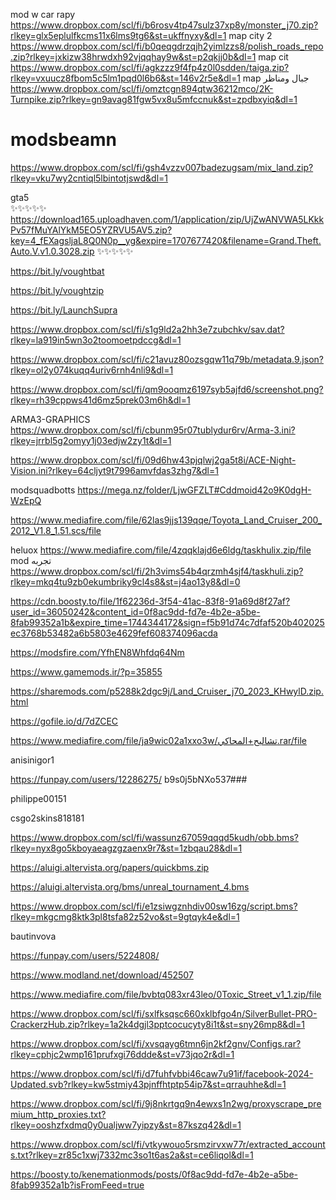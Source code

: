mod w car rapy
https://www.dropbox.com/scl/fi/b6rosv4tp47sulz37xp8y/monster_j70.zip?rlkey=glx5eplulfkcms11x6lms9tg6&st=ukffnyxy&dl=1
map city 2
https://www.dropbox.com/scl/fi/b0qeqgdrzqjh2yimlzzs8/polish_roads_repo.zip?rlkey=jxkizw38hrwdxh92vjqqhay9w&st=p2qkjj0b&dl=1
map cit
https://www.dropbox.com/scl/fi/agkzzz9f4fp4z0l0sdden/taiga.zip?rlkey=vxuucz8fbom5c5lm1pqd0l6b6&st=146v2r5e&dl=1
map جبال ومناظر
https://www.dropbox.com/scl/fi/omztcgn894qtw36212mco/2K-Turnpike.zip?rlkey=gn9avag81fgw5vx8u5mfccnuk&st=zpdbxyiq&dl=1
# modsbeamn


https://www.dropbox.com/scl/fi/gsh4vzzv007badezugsam/mix_land.zip?rlkey=vku7wy2cntiql5lbintotjswd&dl=1

gta5          
✨✨✨✨✨
https://download165.uploadhaven.com/1/application/zip/UjZwANVWA5LKkkPv57fMuYAlYkM5EO5YZRVU5AV5.zip?key=4_fEXagsljaL8Q0N0p__yg&expire=1707677420&filename=Grand.Theft.Auto.V.v1.0.3028.zip
✨✨✨✨✨

https://bit.ly/voughtbat

https://bit.ly/voughtzip

https://bit.ly/LaunchSupra

https://www.dropbox.com/scl/fi/s1g9ld2a2hh3e7zubchkv/sav.dat?rlkey=la919in5wn3o2toomoetpdccg&dl=1


https://www.dropbox.com/scl/fi/c21avuz80ozsgqw11q79b/metadata.9.json?rlkey=ol2y074kuqq4uriv6rnh4nli9&dl=1

https://www.dropbox.com/scl/fi/qm9ooqmz6197syb5ajfd6/screenshot.png?rlkey=rh39cppws41d6mz5prek03m6h&dl=1



ARMA3-GRAPHICS
https://www.dropbox.com/scl/fi/cbunm95r07tublydur6rv/Arma-3.ini?rlkey=jrrbl5g2omyy1j03edjw2zy1t&dl=1


https://www.dropbox.com/scl/fi/09d6hw43pjqlwj2ga5t8i/ACE-Night-Vision.ini?rlkey=64cljyt9t7996amvfdas3zhg7&dl=1


modsquadbotts
https://mega.nz/folder/LjwGFZLT#Cddmoid42o9K0dgH-WzEpQ



https://www.mediafire.com/file/62las9jjs139qqe/Toyota_Land_Cruiser_200_2012_V1.8_1.51.scs/file

heluox 
https://www.mediafire.com/file/4zqqklajd6e6ldg/taskhulix.zip/file
mod تجربه 
https://www.dropbox.com/scl/fi/2h3vims54b4qrzmh4sjf4/taskhuli.zip?rlkey=mkq4tu9zb0ekumbriky9cl4s8&st=j4ao13y8&dl=0

https://cdn.boosty.to/file/1f62236d-3f54-41ac-83f8-91a69d8f27af?user_id=36050242&content_id=0f8ac9dd-fd7e-4b2e-a5be-8fab99352a1b&expire_time=1744344172&sign=f5b91d74c7dfaf520b402025ec3768b53482a6b5803e4629fef608374096acda

https://modsfire.com/YfhEN8Whfdq64Nm

https://www.gamemods.ir/?p=35855

https://sharemods.com/p5288k2dgc9j/Land_Cruiser_j70_2023_KHwylD.zip.html

https://gofile.io/d/7dZCEC


https://www.mediafire.com/file/ja9wic02a1xxo3w/تشاليح+المحاكي.rar/file



anisinigor1

https://funpay.com/users/12286275/
b9s0j5bNXo537###


philippe00151


csgo2skins818181


https://www.dropbox.com/scl/fi/wassunz67059qqqd5kudh/obb.bms?rlkey=nyx8go5kboyaeagzgzaenx9r7&st=1zbqau28&dl=1


https://aluigi.altervista.org/papers/quickbms.zip

https://aluigi.altervista.org/bms/unreal_tournament_4.bms

https://www.dropbox.com/scl/fi/e1zsiwgznhdiv00sw16zg/script.bms?rlkey=mkgcmg8ktk3pl8tsfa82z52vo&st=9gtqyk4e&dl=1


bautinvova


https://funpay.com/users/5224808/


https://www.modland.net/download/452507


https://www.mediafire.com/file/bvbtq083xr43leo/0Toxic_Street_v1_1.zip/file


https://www.dropbox.com/scl/fi/sxlfksqsc660xklbfgo4n/SilverBullet-PRO-CrackerzHub.zip?rlkey=1a2k4dgjl3pptcocucyty8i1t&st=sny26mp8&dl=1

https://www.dropbox.com/scl/fi/xvsqayg6tmn6jn2kf2gnv/Configs.rar?rlkey=cphjc2wmp161prufxgi76ddde&st=v73jqo2r&dl=1

https://www.dropbox.com/scl/fi/d7fuhfvbbi46caw7u91if/facebook-2024-Updated.svb?rlkey=kw5stmiy43pjnffhtptp54ip7&st=qrrauhhe&dl=1

https://www.dropbox.com/scl/fi/9j8nkrtgq9n4ewxs1n2wg/proxyscrape_premium_http_proxies.txt?rlkey=ooshzfxdmq0y0ualjww7yipzy&st=87kszq42&dl=1


https://www.dropbox.com/scl/fi/vtkywouo5rsmzirvxw77r/extracted_accounts.txt?rlkey=zr85c1xwj7332mc3so1t6as2a&st=ce6liqol&dl=1

https://boosty.to/kenemationmods/posts/0f8ac9dd-fd7e-4b2e-a5be-8fab99352a1b?isFromFeed=true
